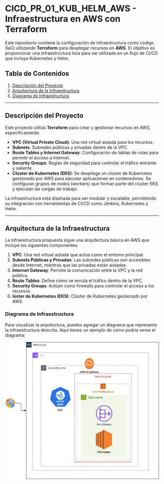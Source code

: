 # CICD_PR_01_KUB_HELM_AWS - Infraestructura en AWS con Terraform

Este repositorio contiene la configuración de infraestructura como código (IaC) utilizando **Terraform** para desplegar recursos en **AWS**. El objetivo es proporcionar una infraestructura lista para ser utilizada en un flujo de CI/CD que incluya Kubernetes y Helm.

## Tabla de Contenidos

1. [Descripción del Proyecto](#descripción-del-proyecto)
2. [Arquitectura de la Infraestructura](#arquitectura-de-la-infraestructura)
3. [Diagrama de Infraestructura](#diagrama-de-infraestructura)

---

## Descripción del Proyecto

Este proyecto utiliza **Terraform** para crear y gestionar recursos en AWS, específicamente:

- **VPC (Virtual Private Cloud)**: Una red virtual aislada para los recursos.
- **Subnets**: Subredes públicas y privadas dentro de la VPC.
- **Route Tables y Internet Gateway**: Configuración de tablas de rutas para permitir el acceso a Internet.
- **Security Groups**: Reglas de seguridad para controlar el tráfico entrante y saliente.
- **Clúster de Kubernetes (EKS)**: Se despliega un clúster de Kubernetes gestionado por AWS para ejecutar aplicaciones en contenedores. Se configuran grupos de nodos (workers) que forman parte del clúster EKS y ejecutan las cargas de trabajo.

La infraestructura está diseñada para ser modular y escalable, permitiendo su integración con herramientas de CI/CD como Jenkins, Kubernetes y Helm.

---

## Arquitectura de la Infraestructura

La infraestructura propuesta sigue una arquitectura básica en AWS que incluye los siguientes componentes:

1. **VPC**: Una red virtual aislada que actúa como el entorno principal.
2. **Subnets Públicas y Privadas**: Las subredes públicas son accesibles desde Internet, mientras que las privadas están aisladas.
3. **Internet Gateway**: Permite la comunicación entre la VPC y la red pública.
4. **Route Tables**: Define cómo se enruta el tráfico dentro de la VPC.
5. **Security Groups**: Actúan como firewalls para controlar el acceso a los recursos.
7. **lúster de Kubernetes (EKS)**: Clúster de Kubernetes gestionado por AWS.

### Diagrama de Infraestructura

Para visualizar la arquitectura, puedes agregar un diagrama que represente la infraestructura descrita. Aquí tienes un ejemplo de cómo podría verse el diagrama:

![Diagrama de Infraestructura](diagrama.jpg)